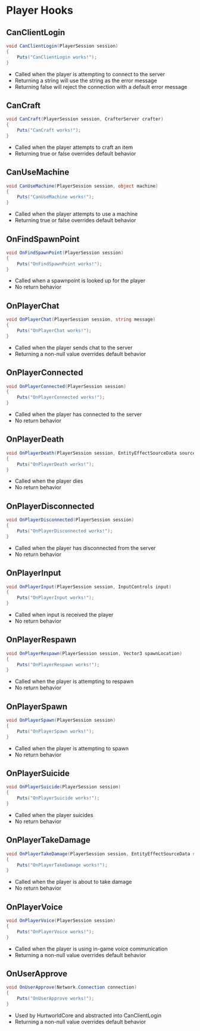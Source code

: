 # Player Hooks

## CanClientLogin

``` csharp
void CanClientLogin(PlayerSession session)
{
    Puts("CanClientLogin works!");
}
```

 * Called when the player is attempting to connect to the server
 * Returning a string will use the string as the error message
 * Returning false will reject the connection with a default error message

## CanCraft

``` csharp
void CanCraft(PlayerSession session, CrafterServer crafter)
{
    Puts("CanCraft works!");
}
```

 * Called when the player attempts to craft an item
 * Returning true or false overrides default behavior

## CanUseMachine

``` csharp
void CanUseMachine(PlayerSession session, object machine)
{
    Puts("CanUseMachine works!");
}
```

 * Called when the player attempts to use a machine
 * Returning true or false overrides default behavior

## OnFindSpawnPoint

``` csharp
void OnFindSpawnPoint(PlayerSession session)
{
    Puts("OnFindSpawnPoint works!");
}
```

 * Called when a spawnpoint is looked up for the player
 * No return behavior


## OnPlayerChat

``` csharp
void OnPlayerChat(PlayerSession session, string message)
{
    Puts("OnPlayerChat works!");
}
```

 * Called when the player sends chat to the server
 * Returning a non-null value overrides default behavior

## OnPlayerConnected

``` csharp
void OnPlayerConnected(PlayerSession session)
{
    Puts("OnPlayerConnected works!");
}
```

 * Called when the player has connected to the server
 * No return behavior

## OnPlayerDeath

``` csharp
void OnPlayerDeath(PlayerSession session, EntityEffectSourceData source)
{
    Puts("OnPlayerDeath works!");
}
```

 * Called when the player dies
 * No return behavior

## OnPlayerDisconnected

``` csharp
void OnPlayerDisconnected(PlayerSession session)
{
    Puts("OnPlayerDisconnected works!");
}
```

 * Called when the player has disconnected from the server
 * No return behavior

## OnPlayerInput

``` csharp
void OnPlayerInput(PlayerSession session, InputControls input)
{
    Puts("OnPlayerInput works!");
}
```

 * Called when input is received the player
 * No return behavior

## OnPlayerRespawn

``` csharp
void OnPlayerRespawn(PlayerSession session, Vector3 spawnLocation)
{
    Puts("OnPlayerRespawn works!");
}
```

 * Called when the player is attempting to respawn
 * No return behavior

## OnPlayerSpawn

``` csharp
void OnPlayerSpawn(PlayerSession session)
{
    Puts("OnPlayerSpawn works!");
}
```

 * Called when the player is attempting to spawn
 * No return behavior

## OnPlayerSuicide

``` csharp
void OnPlayerSuicide(PlayerSession session)
{
    Puts("OnPlayerSuicide works!");
}
```

 * Called when the player suicides
 * No return behavior

## OnPlayerTakeDamage

``` csharp
void OnPlayerTakeDamage(PlayerSession session, EntityEffectSourceData source)
{
    Puts("OnPlayerTakeDamage works!");
}
```

 * Called when the player is about to take damage
 * No return behavior

## OnPlayerVoice

``` csharp
void OnPlayerVoice(PlayerSession session)
{
    Puts("OnPlayerVoice works!");
}
```

 * Called when the player is using in-game voice communication
 * Returning a non-null value overrides default behavior

## OnUserApprove

``` csharp
void OnUserApprove(Network.Connection connection)
{
    Puts("OnUserApprove works!");
}
```

 * Used by HurtworldCore and abstracted into CanClientLogin
 * Returning a non-null value overrides default behavior
